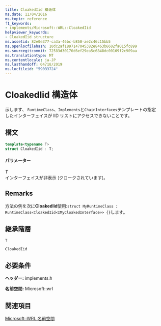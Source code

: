 ```yaml
---
title: CloakedIid 構造体
ms.date: 11/04/2016
ms.topic: reference
f1_keywords:
- implements/Microsoft::WRL::CloakedIid
helpviewer_keywords:
- CloakedIid structure
ms.assetid: 82e0e377-ca3a-46bc-b850-ae2c46c15bb5
ms.openlocfilehash: 10dc2af1897147045382e8463b6602fa015fc899
ms.sourcegitcommit: 72583d30170d6ef29ea5c6848dc00169f2c909aa
ms.translationtype: MT
ms.contentlocale: ja-JP
ms.lasthandoff: 04/18/2019
ms.locfileid: "59033724"
---
```

# <a name="cloakediid-structure"></a>CloakedIid 構造体

示します、 `RuntimeClass`、`Implements`と`ChainInterfaces`テンプレートの指定したインターフェイスが IID リストにアクセスできないことです。

## <a name="syntax"></a>構文

```cpp
template<typename T>
struct CloakedIid : T;
```

#### <a name="parameters"></a>パラメーター

*T*<br/>
インターフェイスが非表示 (クロークされています)。

## <a name="remarks"></a>Remarks

方法の例を次に**CloakedIid**使用:`struct MyRuntimeClass : RuntimeClass<CloakedIid<IMyCloakedInterface>> {}`します。

## <a name="inheritance-hierarchy"></a>継承階層

`T`

`CloakedIid`

## <a name="requirements"></a>必要条件

**ヘッダー:** implements.h

**名前空間:** Microsoft::wrl

## <a name="see-also"></a>関連項目

[Microsoft::WRL 名前空間](microsoft-wrl-namespace.md)